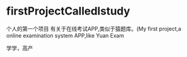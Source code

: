 # firstProjectCalledIstudy
个人的第一个项目 有关于在线考试APP,类似于猿题库。(My first project,a online examination system APP,like Yuan Exam

学学，高产
